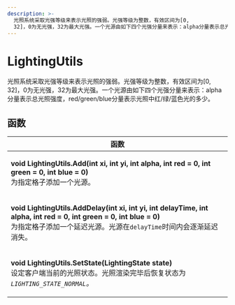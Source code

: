 ```yaml
---
description: >-
  光照系统采取光强等级来表示光照的强弱。光强等级为整数，有效区间为[0,
  32]，0为无光强，32为最大光强。一个光源由如下四个光强分量来表示：alpha分量表示总光照强度，red/green/blue分量表示光照中红/绿/蓝色光的多少。
---
```


# LightingUtils

光照系统采取光强等级来表示光照的强弱。光强等级为整数，有效区间为\[0, 32]，0为无光强，32为最大光强。一个光源由如下四个光强分量来表示：alpha分量表示总光照强度，red/green/blue分量表示光照中红/绿/蓝色光的多少。

## 函数

| 函数                                                                                                                                                                                            |
| --------------------------------------------------------------------------------------------------------------------------------------------------------------------------------------------- |
| <p><strong>void LightingUtils.Add(int xi, int yi, int alpha, int red = 0, int green = 0, int blue = 0)</strong><br>为指定格子添加一个光源。</p>                                                           |
| <p><strong>void LightingUtils.AddDelay(int xi, int yi, int delayTime, int alpha, int red = 0, int green = 0, int blue = 0)</strong><br>为指定格子添加一个延迟光源。光源在<code>delayTime</code>时间内会逐渐延迟消失。</p> |
| <p><strong>void LightingUtils.SetState(LightingState state)</strong><br>设定客户端当前的光照状态。光照渲染完毕后恢复状态为<em><code>LIGHTING_STATE_NORMAL</code>。</em></p>                                             |

